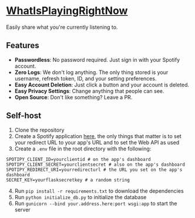 # [WhatIsPlayingRightNow](https://song.bestadamdagoat.com)
Easily share what you're currently listening to. 

## Features
- **Passwordless**: No password required. Just sign in with your Spotify account.
- **Zero Logs**: We don't log anything. The only thing stored is your username, refresh token, ID, and your setting preferences.
- **Easy Account Deletion**: Just click a button and your account is deleted.
- **Easy Privacy Settings**: Change anything that people can see.
- **Open Source**: Don't like something? Leave a PR.

## Self-host
1. Clone the repository
2. Create a Spotify application [here](https://developer.spotify.com/dashboard/applications), the only things that matter is to set your redirect URL to your app's URL and to set the Web API as used
3. Create a `.env` file in the root directory with the following:
```
SPOTIPY_CLIENT_ID=yourclientid # on the app's dashboard
SPOTIPY_CLIENT_SECRET=yourclientsecret # also on the app's dashboard
SPOTIPY_REDIRECT_URI=yourredirecturl # the URL you set on the app's dashboard
SECRET_KEY=yourflasksecretkey # a random string
```
4. Run `pip install -r requirements.txt` to download the dependencies
5. Run `python initialize_db.py` to initialize the database
6. Run `gunicorn --bind your.address.here:port wsgi:app` to start the server